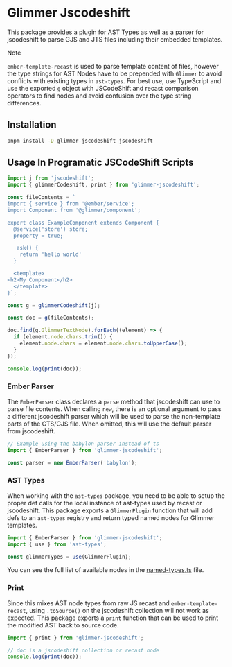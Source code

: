 # Glimmer Jscodeshift

This package provides a plugin for AST Types as well as a parser for jscodeshift to parse GJS and JTS files including their embedded templates.

> [!NOTE]
> `ember-template-recast` is used to parse template content of files, however the type strings for AST Nodes have to be prepended with `Glimmer` to avoid conflicts with existing types in `ast-types`.
> For best use, use TypeScript and use the exported `g` object with JSCodeShift and recast comparison operators to find nodes and avoid confusion over the type string differences.

## Installation

```bash
pnpm install -D glimmer-jscodeshift jscodeshift
```

## Usage In Programatic JSCodeShift Scripts

```ts
import j from 'jscodeshift';
import { glimmerCodeshift, print } from 'glimmer-jscodeshift';

const fileContents = `
import { service } from '@ember/service';
import Component from '@glimmer/component';

export class ExampleComponent extends Component {
  @service('store') store;
  property = true;

   ask() {
    return 'hello world'
  }

  <template>
<h2>My Component</h2>
  </template>
}`;

const g = glimmerCodeshift(j);

const doc = g(fileContents);

doc.find(g.GlimmerTextNode).forEach((element) => {
  if (element.node.chars.trim()) {
    element.node.chars = element.node.chars.toUpperCase();
  }
});

console.log(print(doc));
```

### Ember Parser

The `EmberParser` class declares a `parse` method that jscodeshift can use to parse file contents.
When calling `new`, there is an optional argument to pass a different jscodeshift parser which will be used to parse the non-template parts of the GTS/GJS file.
When omitted, this will use the default parser from jscodeshift.

```ts
// Example using the babylon parser instead of ts
import { EmberParser } from 'glimmer-jscodeshift';

const parser = new EmberParser('babylon');
```

### AST Types

When working with the `ast-types` package, you need to be able to setup the proper def calls for the local instance of ast-types used by recast or jscodeshift.
This package exports a `GlimmerPlugin` function that will add defs to an `ast-types` registry and return typed named nodes for Glimmer templates.

```ts
import { EmberParser } from 'glimmer-jscodeshift';
import { use } from 'ast-types';

const glimmerTypes = use(GlimmerPlugin);
```

You can see the full list of available nodes in the [named-types.ts](./src/def/named-types.ts) file.

### Print

Since this mixes AST node types from raw JS recast and `ember-template-recast`, using `.toSource()` on the jscodeshift collection will not work as expected.
This package exports a `print` function that can be used to print the modified AST back to source code.

```ts
import { print } from 'glimmer-jscodeshift';

// doc is a jscodeshift collection or recast node
console.log(print(doc));
```
